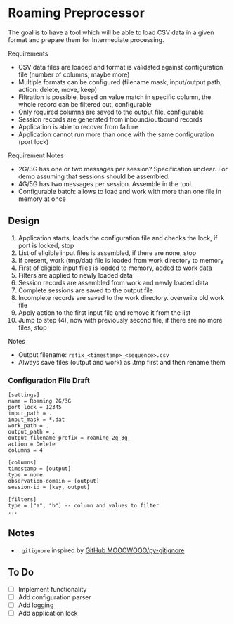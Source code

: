 # Roaming Preprocessor

The goal is to have a tool which will be able to load CSV data in a given format and prepare them for Intermediate processing.

Requirements

* CSV data files are loaded and format is validated against configuration file (number of columns, maybe more)
* Multiple formats can be configured (filename mask, input/output path, action: delete, move, keep)
* Filtration is possible, based on value match in specific column, the whole record can be filtered out, configurable
* Only required columns are saved to the output file, configurable
* Session records are generated from inbound/outbound records
* Application is able to recover from failure
* Application cannot run more than once with the same configuration (port lock)

Requirement Notes

* 2G/3G has one or two messages per session? Specification unclear. For demo assuming that sessions should be assembled.
* 4G/5G has two messages per session. Assemble in the tool.
* Configurable batch: allows to load and work with more than one file in memory at once

## Design

1. Application starts, loads the configuration file and checks the lock, if port is locked, stop
2. List of eligible input files is assembled, if there are none, stop
3. If present, work (tmp/dat) file is loaded from work directory to memory
4. First of eligible input files is loaded to memory, added to work data
5. Filters are applied to newly loaded data
6. Session records are assembled from work and newly loaded data
7. Complete sessions are saved to the output file
8. Incomplete records are saved to the work directory. overwrite old work file
9. Apply action to the first input file and remove it from the list
10. Jump to step (4), now with previously second file, if there are no more files, stop

Notes

* Output filename: `refix_<timestamp>_<sequence>.csv`
* Always save files (output and work) as .tmp first and then rename them 

### Configuration File Draft

```text
[settings]
name = Roaming 2G/3G
port_lock = 12345
input_path = .
input_mask = *.dat
work_path = .
output_path = .
output_filename_prefix = roaming_2g_3g_
action = Delete
columns = 4

[columns]
timestamp = [output]
type = none
observation-domain = [output]
session-id = [key, output]

[filters]
type = ["a", "b"] -- column and values to filter
...
```

## Notes

* `.gitignore` inspired by [GitHub MOOOWOOO/py-gitignore](https://gist.github.com/MOOOWOOO/3cf91616c9f3bbc3d1339adfc707b08a)

## To Do

* [ ] Implement functionality
* [ ] Add configuration parser
* [ ] Add logging
* [ ] Add application lock
